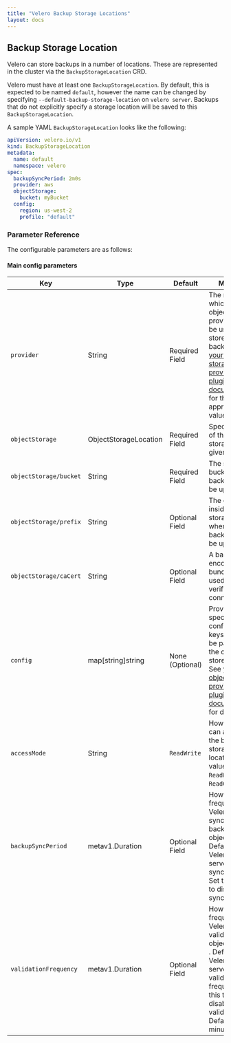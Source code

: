 ```yaml
---
title: "Velero Backup Storage Locations"
layout: docs
---
```


## Backup Storage Location

Velero can store backups in a number of locations. These are represented in the cluster via the `BackupStorageLocation` CRD.

Velero must have at least one `BackupStorageLocation`. By default, this is expected to be named `default`, however the name can be changed by specifying `--default-backup-storage-location` on `velero server`.  Backups that do not explicitly specify a storage location will be saved to this `BackupStorageLocation`.

A sample YAML `BackupStorageLocation` looks like the following:

```yaml
apiVersion: velero.io/v1
kind: BackupStorageLocation
metadata:
  name: default
  namespace: velero
spec:
  backupSyncPeriod: 2m0s
  provider: aws
  objectStorage:
    bucket: myBucket
  config:
    region: us-west-2
    profile: "default"
```

### Parameter Reference

The configurable parameters are as follows:

#### Main config parameters

| Key | Type | Default | Meaning |
| --- | --- | --- | --- |
| `provider` | String | Required Field | The name for whichever object storage provider will be used to store the backups. See [your object storage provider's plugin documentation][0] for the appropriate value to use. |
| `objectStorage` | ObjectStorageLocation | Required Field | Specification of the object storage for the given provider. |
| `objectStorage/bucket` | String | Required Field | The storage bucket where backups are to be uploaded. |
| `objectStorage/prefix` | String | Optional Field | The directory inside a storage bucket where backups are to be uploaded. |
| `objectStorage/caCert` | String | Optional Field | A base64 encoded CA bundle to be used when verifying TLS connections |
| `config` | map[string]string | None (Optional) | Provider-specific configuration keys/values to be passed to the object store plugin. See [your object storage provider's plugin documentation][0] for details. |
| `accessMode` | String | `ReadWrite` | How Velero can access the backup storage location. Valid values are `ReadWrite`, `ReadOnly`. |
| `backupSyncPeriod` | metav1.Duration | Optional Field | How frequently Velero should synchronize backups in object storage. Default is Velero's server backup sync period. Set this to `0s` to disable sync. |
| `validationFrequency` | metav1.Duration | Optional Field | How frequently Velero should validate the object storage . Default is Velero's server validation frequency. Set this to `0s` to disable validation. Default 1 minute. |


[0]: ../supported-providers.md
